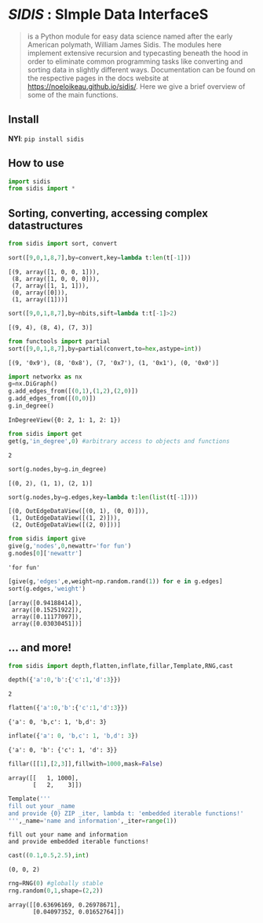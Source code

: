 # *SIDIS* : **SI**mple **D**ata **I**nterface**S**
> is a Python module for easy data science named after the early American polymath, William James Sidis. The modules here implement extensive recursion and typecasting beneath the hood in order to eliminate common programming tasks like converting and sorting data in slightly different ways. Documentation can be found on the respective pages in the docs website at https://noeloikeau.github.io/sidis/. Here we give a brief overview of some of the main functions.


## Install

**NYI**: `pip install sidis`

## How to use

```python
import sidis
from sidis import *
```

## Sorting, converting, accessing complex datastructures

```python
from sidis import sort, convert
```

```python
sort([9,0,1,8,7],by=convert,key=lambda t:len(t[-1])) 
```




    [(9, array([1, 0, 0, 1])),
     (8, array([1, 0, 0, 0])),
     (7, array([1, 1, 1])),
     (0, array([0])),
     (1, array([1]))]



```python
sort([9,0,1,8,7],by=nbits,sift=lambda t:t[-1]>2)
```




    [(9, 4), (8, 4), (7, 3)]



```python
from functools import partial
sort([9,0,1,8,7],by=partial(convert,to=hex,astype=int)) 
```




    [(9, '0x9'), (8, '0x8'), (7, '0x7'), (1, '0x1'), (0, '0x0')]



```python
import networkx as nx
g=nx.DiGraph()
g.add_edges_from([(0,1),(1,2),(2,0)])
g.add_edges_from([(0,0)])
g.in_degree()
```




    InDegreeView({0: 2, 1: 1, 2: 1})



```python
from sidis import get
get(g,'in_degree',0) #arbitrary access to objects and functions
```




    2



```python
sort(g.nodes,by=g.in_degree)
```




    [(0, 2), (1, 1), (2, 1)]



```python
sort(g.nodes,by=g.edges,key=lambda t:len(list(t[-1])))
```




    [(0, OutEdgeDataView([(0, 1), (0, 0)])),
     (1, OutEdgeDataView([(1, 2)])),
     (2, OutEdgeDataView([(2, 0)]))]



```python
from sidis import give
give(g,'nodes',0,newattr='for fun')
g.nodes[0]['newattr']
```




    'for fun'



```python
[give(g,'edges',e,weight=np.random.rand(1)) for e in g.edges]
sort(g.edges,'weight')
```




    [array([0.94188414]),
     array([0.15251922]),
     array([0.11177097]),
     array([0.03030451])]



## ... and more!

```python
from sidis import depth,flatten,inflate,fillar,Template,RNG,cast
```

```python
depth({'a':0,'b':{'c':1,'d':3}})
```




    2



```python
flatten({'a':0,'b':{'c':1,'d':3}})
```




    {'a': 0, 'b,c': 1, 'b,d': 3}



```python
inflate({'a': 0, 'b,c': 1, 'b,d': 3})
```




    {'a': 0, 'b': {'c': 1, 'd': 3}}



```python
fillar([[1],[2,3]],fillwith=1000,mask=False)
```




    array([[   1, 1000],
           [   2,    3]])



```python
Template('''
fill out your _name
and provide {0} ZIP _iter, lambda t: 'embedded iterable functions!'
''',_name='name and information',_iter=range(1))
```




    fill out your name and information
    and provide embedded iterable functions! 



```python
cast((0.1,0.5,2.5),int)
```




    (0, 0, 2)



```python
rng=RNG(0) #globally stable
rng.random(0,1,shape=(2,2))
```




    array([[0.63696169, 0.26978671],
           [0.04097352, 0.01652764]])


